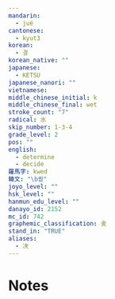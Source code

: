 ```yaml
---
mandarin:
  - jué
cantonese:
  - kyut3
korean:
  - 결
korean_native: ""
japanese:
  - KETSU
japanese_nanori: ""
vietnamese:
middle_chinese_initial: k
middle_chinese_final: wet
stroke_count: "7"
radical: 水
skip_number: 1-3-4
grade_level: 2
pos: ""
english:
  - determine
  - decide
羅馬字: kwed
韓文: "\b퀃"
joyo_level: ""
hsk_level: ""
hanmun_edu_level: ""
danayo_id: 2152
mc_id: 742
graphemic_classification: 叏
stand_in: "TRUE"
aliases:
  - 决
---
```


# Notes
